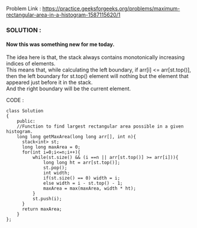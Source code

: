 Problem Link : https://practice.geeksforgeeks.org/problems/maximum-rectangular-area-in-a-histogram-1587115620/1


### SOLUTION : 
#### Now this was something new for me today.
The idea here is that, the stack always contains monotonically increasing indices of elements.<br>
This means that, while calculating the left boundary, if arr[i] <= arr[st.top()], then the 
left boundary for st.top() element will nothing but the element that appeared just before it in the stack.<br> And the right boundary will be the current element.

CODE : 
```
class Solution
{
    public:
    //Function to find largest rectangular area possible in a given histogram.
    long long getMaxArea(long long arr[], int n){
      stack<int> st;
      long long maxArea = 0;
      for(int i=0;i<=n;i++){
          while(st.size() && (i ==n || arr[st.top()] >= arr[i])){
              long long ht = arr[st.top()];
              st.pop();
              int width;
              if(st.size() == 0) width = i;
              else width = i - st.top() - 1;
              maxArea = max(maxArea, width * ht);
          }
          st.push(i);
      }
      return maxArea;
    }
};
```